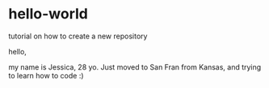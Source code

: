 # hello-world
tutorial on how to create a new repository 

hello,

my name is Jessica, 28 yo. Just moved to San Fran from Kansas, and trying to learn how to code :) 
